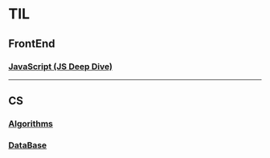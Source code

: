 # TIL
## FrontEnd
### [JavaScript (JS Deep Dive)](https://github.com/sr0020/TIL/tree/main/Javascript)
---
## CS
### [Algorithms](https://github.com/sr0020/TIL/tree/main/Algorithms%20%2B%20Baekjoon)
### [DataBase](https://github.com/sr0020/TIL/tree/main/Date%20Base)